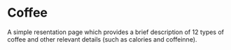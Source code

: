 # Coffee 
A simple resentation page which provides a brief description of 12 types of coffee and other relevant details (such as calories and coffeinne).

